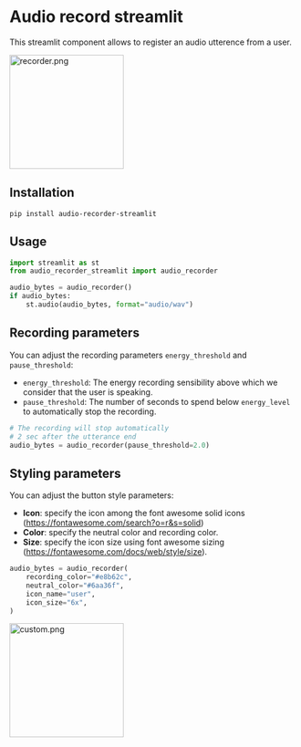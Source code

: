 # Audio record streamlit

This streamlit component allows to register an audio utterence from a user.

<img src="https://raw.githubusercontent.com/Joooohan/audio-recorder-streamlit/main/img/recorder.png" alt="recorder.png" width="200"/>

## Installation

`pip install audio-recorder-streamlit`

## Usage

```python
import streamlit as st
from audio_recorder_streamlit import audio_recorder

audio_bytes = audio_recorder()
if audio_bytes:
    st.audio(audio_bytes, format="audio/wav")
```

## Recording parameters

You can adjust the recording parameters `energy_threshold` and
`pause_threshold`:
- `energy_threshold`: The energy recording sensibility above which we consider
    that the user is speaking.
- `pause_threshold`: The number of seconds to spend below `energy_level` to
    automatically stop the recording.


```python
# The recording will stop automatically
# 2 sec after the utterance end
audio_bytes = audio_recorder(pause_threshold=2.0)
```

## Styling parameters

You can adjust the button style parameters:
- **Icon**: specify the icon among the font awesome solid icons
  (https://fontawesome.com/search?o=r&s=solid)
- **Color**: specify the neutral color and recording color.
- **Size**: specify the icon size using font awesome sizing
  (https://fontawesome.com/docs/web/style/size).

```python
audio_bytes = audio_recorder(
    recording_color="#e8b62c",
    neutral_color="#6aa36f",
    icon_name="user",
    icon_size="6x",
)
```
<img src="https://raw.githubusercontent.com/Joooohan/audio-recorder-streamlit/main/img/custom.png" alt="custom.png" width="200"/>
